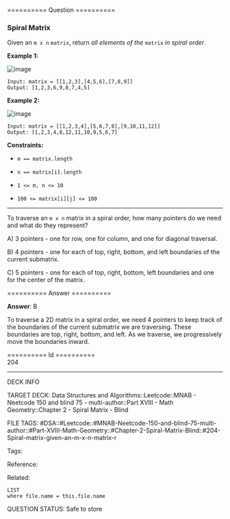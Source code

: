 ========== Question ==========  

### Spiral Matrix

Given an `m x n` `matrix`, return _all elements of the_ `matrix` _in spiral order_.

**Example 1:**

![image](https://imagedelivery.net/CLfkmk9Wzy8_9HRyug4EVA/d23c7df9-a6dd-4b27-1b10-716af9df2c00/public)

```
Input: matrix = [[1,2,3],[4,5,6],[7,8,9]]
Output: [1,2,3,6,9,8,7,4,5]
```

**Example 2:**

![image](https://imagedelivery.net/CLfkmk9Wzy8_9HRyug4EVA/7a94bac6-b2a5-4487-77b0-8313eb6e0900/public)

```
Input: matrix = [[1,2,3,4],[5,6,7,8],[9,10,11,12]]
Output: [1,2,3,4,8,12,11,10,9,5,6,7]
```

**Constraints:**

-   `m == matrix.length`

-   `n == matrix[i].length`

-   `1 <= m, n <= 10`

-   `100 <= matrix[i][j] <= 100`

---

To traverse an `m x n` matrix in a spiral order, how many pointers do we need and what do they represent?

A) 3 pointers - one for row, one for column, and one for diagonal traversal.

B) 4 pointers - one for each of top, right, bottom, and left boundaries of the current submatrix.

C) 5 pointers - one for each of top, right, bottom, left boundaries and one for the center of the matrix.  

========== Answer ==========  

**Answer**: B

To traverse a 2D matrix in a spiral order, we need 4 pointers to keep track of the boundaries of the current submatrix we are traversing. These boundaries are top, right, bottom, and left. As we traverse, we progressively move the boundaries inward.

========== Id ==========  
204

---

DECK INFO

TARGET DECK: Data Structures and Algorithms::Leetcode::MNAB - Neetcode 150 and blind 75 - multi-author::Part XVIII - Math Geometry::Chapter 2 - Spiral Matrix - Blind

FILE TAGS: #DSA::#Leetcode::#MNAB-Neetcode-150-and-blind-75-multi-author::#Part-XVIII-Math-Geometry::#Chapter-2-Spiral-Matrix-Blind::#204-Spiral-matrix-given-an-m-x-n-matrix-r

Tags:

Reference:

Related:

```dataview
LIST
where file.name = this.file.name
```
QUESTION STATUS: Safe to store
